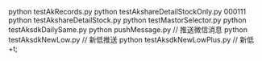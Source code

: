  python testAkRecords.py
 python testAkshareDetailStockOnly.py 000111
 python testAkshareDetailStock.py 
 python testMastorSelector.py
 python testAksdkDailySame.py 
 python pushMessage.py // 推送微信消息
 python testAksdkNewLow.py // 新低推送
 python testAksdkNewLowPlus.py // 新低+t;
